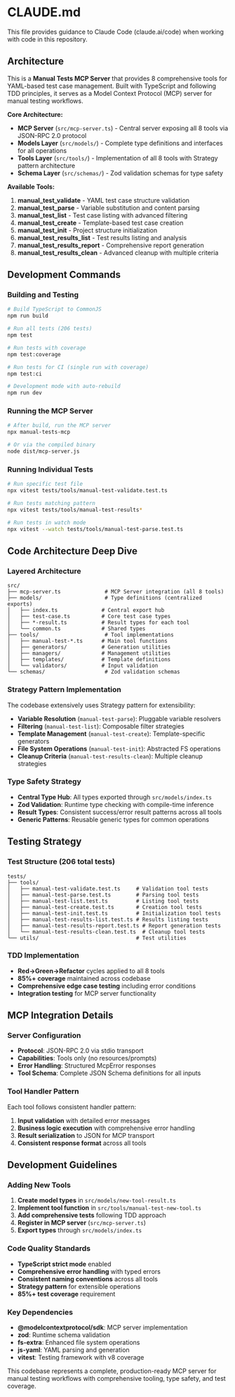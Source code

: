 # CLAUDE.md

This file provides guidance to Claude Code (claude.ai/code) when working with code in this repository.

## Architecture

This is a **Manual Tests MCP Server** that provides 8 comprehensive tools for YAML-based test case management. Built with TypeScript and following TDD principles, it serves as a Model Context Protocol (MCP) server for manual testing workflows.

**Core Architecture:**
- **MCP Server** (`src/mcp-server.ts`) - Central server exposing all 8 tools via JSON-RPC 2.0 protocol
- **Models Layer** (`src/models/`) - Complete type definitions and interfaces for all operations
- **Tools Layer** (`src/tools/`) - Implementation of all 8 tools with Strategy pattern architecture
- **Schema Layer** (`src/schemas/`) - Zod validation schemas for type safety

**Available Tools:**
1. **manual_test_validate** - YAML test case structure validation
2. **manual_test_parse** - Variable substitution and content parsing  
3. **manual_test_list** - Test case listing with advanced filtering
4. **manual_test_create** - Template-based test case creation
5. **manual_test_init** - Project structure initialization
6. **manual_test_results_list** - Test results listing and analysis
7. **manual_test_results_report** - Comprehensive report generation
8. **manual_test_results_clean** - Advanced cleanup with multiple criteria

## Development Commands

### Building and Testing
```bash
# Build TypeScript to CommonJS
npm run build

# Run all tests (206 tests)
npm test

# Run tests with coverage
npm test:coverage

# Run tests for CI (single run with coverage)
npm test:ci

# Development mode with auto-rebuild
npm run dev
```

### Running the MCP Server
```bash
# After build, run the MCP server
npx manual-tests-mcp

# Or via the compiled binary
node dist/mcp-server.js
```

### Running Individual Tests
```bash
# Run specific test file
npx vitest tests/tools/manual-test-validate.test.ts

# Run tests matching pattern
npx vitest tests/tools/manual-test-results*

# Run tests in watch mode
npx vitest --watch tests/tools/manual-test-parse.test.ts
```

## Code Architecture Deep Dive

### Layered Architecture
```
src/
├── mcp-server.ts              # MCP Server integration (all 8 tools)
├── models/                    # Type definitions (centralized exports)
│   ├── index.ts              # Central export hub
│   ├── test-case.ts          # Core test case types
│   ├── *-result.ts           # Result types for each tool
│   └── common.ts             # Shared types
├── tools/                     # Tool implementations
│   ├── manual-test-*.ts      # Main tool functions
│   ├── generators/           # Generation utilities
│   ├── managers/             # Management utilities  
│   ├── templates/            # Template definitions
│   └── validators/           # Input validation
└── schemas/                   # Zod validation schemas
```

### Strategy Pattern Implementation
The codebase extensively uses Strategy pattern for extensibility:

- **Variable Resolution** (`manual-test-parse`): Pluggable variable resolvers
- **Filtering** (`manual-test-list`): Composable filter strategies  
- **Template Management** (`manual-test-create`): Template-specific generators
- **File System Operations** (`manual-test-init`): Abstracted FS operations
- **Cleanup Criteria** (`manual-test-results-clean`): Multiple cleanup strategies

### Type Safety Strategy
- **Central Type Hub**: All types exported through `src/models/index.ts`
- **Zod Validation**: Runtime type checking with compile-time inference
- **Result Types**: Consistent success/error result patterns across all tools
- **Generic Patterns**: Reusable generic types for common operations

## Testing Strategy

### Test Structure (206 total tests)
```
tests/
├── tools/
│   ├── manual-test-validate.test.ts     # Validation tool tests
│   ├── manual-test-parse.test.ts        # Parsing tool tests  
│   ├── manual-test-list.test.ts         # Listing tool tests
│   ├── manual-test-create.test.ts       # Creation tool tests
│   ├── manual-test-init.test.ts         # Initialization tool tests
│   ├── manual-test-results-list.test.ts # Results listing tests
│   ├── manual-test-results-report.test.ts # Report generation tests
│   └── manual-test-results-clean.test.ts  # Cleanup tool tests
└── utils/                               # Test utilities
```

### TDD Implementation
- **Red→Green→Refactor** cycles applied to all 8 tools
- **85%+ coverage** maintained across codebase
- **Comprehensive edge case testing** including error conditions
- **Integration testing** for MCP server functionality

## MCP Integration Details

### Server Configuration
- **Protocol**: JSON-RPC 2.0 via stdio transport
- **Capabilities**: Tools only (no resources/prompts)
- **Error Handling**: Structured McpError responses
- **Tool Schema**: Complete JSON Schema definitions for all inputs

### Tool Handler Pattern
Each tool follows consistent handler pattern:
1. **Input validation** with detailed error messages
2. **Business logic execution** with comprehensive error handling  
3. **Result serialization** to JSON for MCP transport
4. **Consistent response format** across all tools

## Development Guidelines

### Adding New Tools
1. **Create model types** in `src/models/new-tool-result.ts`
2. **Implement tool function** in `src/tools/manual-test-new-tool.ts`
3. **Add comprehensive tests** following TDD approach
4. **Register in MCP server** (`src/mcp-server.ts`)
5. **Export types** through `src/models/index.ts`

### Code Quality Standards
- **TypeScript strict mode** enabled
- **Comprehensive error handling** with typed errors
- **Consistent naming conventions** across all tools
- **Strategy pattern** for extensible operations
- **85%+ test coverage** requirement

### Key Dependencies
- **@modelcontextprotocol/sdk**: MCP server implementation
- **zod**: Runtime schema validation
- **fs-extra**: Enhanced file system operations
- **js-yaml**: YAML parsing and generation
- **vitest**: Testing framework with v8 coverage

This codebase represents a complete, production-ready MCP server for manual testing workflows with comprehensive tooling, type safety, and test coverage.